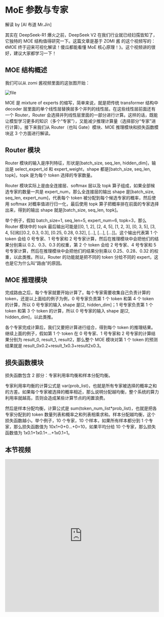 # MoE 参数与专家

解读 by [AI 布道 Mr.Jin]

其实在 DeepSeek-R1 爆火之前，DeepSeek V2 在我们行业就已经妇孺皆知了，它独特的 MOE 结构值得研究一下。这篇文章是基于 ZOMI 酱 的这个视频写的：《MOE 终于迎来可视化解读！傻瓜都能看懂 MoE 核心原理！》。这个视频讲的很好，建议大家都学习一下！

## MOE 结构概述

我们可以从 zomi 酱视频里面的这张图开始：

![file](http://image.openwrite.cn/33719_D3965B8EB13E4241A927D74DA36C0837.png)

MOE 是 mixture of experts 的缩写，简单来说，就是把传统 transformer 结构中 decoder 层里面的单个线性层替换层多个并列的线性层。在这些线性层前面还有一个 Router，Router 会选择并列线性层里面的一部分进行计算。这样的话，既能让模型学习更多的知识（多个“专家”），又能减少推理计算量（选择部分“专家”进行计算）。接下来我们从 Router（也叫 Gate）模块、MOE 推理模块和损失函数模块这 3 个方面进行解读。

## Router 模块

Router 模块的输入是序列特征，形状是[batch_size, seq_len, hidden_dim]，输出是 select_expert_id 和 expert_weight，shape 都是[batch_size, seq_len, topk]，topk 是为每个 token 选择的专家数量。

Router 模块实际上是由全连接层、softmax 层以及 topk 算子组成，如果全部候选专家的数量一共是 expert_num，那么全连接层的输出 shape 是[batch_size, seq_len, expert_num]，代表每个 token 被分配到每个候选专家的概率，然后使用 softmax 对概率值进行归一化，最后使用 topk 算子把概率排在前面的专家选择出来，得到的输出 shape 就是[batch_size, seq_len, topk]。

举个例子，假如 batch_size=1, seq_len=5, expert_num=6, topk=3，那么 Router 模块中的 topk 最后输出可能是[[0, 1, 2], [2, 4, 5], [1, 2,  3], [0, 3, 5], [3, 4, 5]]和[[0.2, 0.3, 0.3], [0.25, 0.28, 0.32], [...], [...], [...]]。这个输出代表第 1 个 token 会给 0 号专家、1 号专家和 2 号专家计算，然后在推理模块中会把他们的结果分别乘以 0.2、0.3、0.3 的权重，第 2 个 token 会给 2 号专家、4 号专家和 5 号专家计算，然后在推理模块中会把他们的结果分别乘以 0.25、0.28、0.32 的权重，以此类推。所以，Router 的功能就是把不同的 token 分给不同的 expert，这也是它为什么叫“路由”的原因。

## MOE 推理模块

完成路由之后，每个专家就要开始计算了。每个专家需要收集自己负责计算的 token，还是以上面给的例子为例，0 号专家负责第 1 个 token 和第 4 个 token 的计算，所以 0 号专家的输入 shape 是[2, hidden_dim]；1 号专家负责第 1 个 token 和第 3 个 token 的计算，所以 0 号专家的输入 shape 是[2, hidden_dim]，以此类推。

各个专家完成计算后，我们又要把计算进行组合，得到每个 token 的推理结果。继续上面的例子，假如第 1 个 token 在 0 号专家、1 号专家和 2 号专家的计算结果分别为 result_0, result_1, result2，那么整个 MOE 模块对第 1 个 token 的预测结果就是 result_0x0.2+result_1x0.3+result2x0.3。

## 损失函数模块

损失函数包含 2 部分：专家利用率均衡和样本分配均衡。

专家利用率均衡的计算公式是 var(prob_list)，也就是所有专家被选择的概率之和的方差。如果每个专家被选择的概率相近，那么说明分配越均衡，整个系统的算力利用率就越高，否则会造成某些计算节点的闲置浪费。

然后是样本分配均衡，计算公式是 sum(token_num_list*prob_list)，也就是把各专家分配到的 token 数量列表和概率之和列表相乘求和。样本分配越均衡，这个损失函数越小。举个例子，10 个专家，10 个样本，如果所有样本都分到 1 个专家，那么损失函数值为 10x1+0+0...+0=10，如果平均分给 10 个专家，那么损失函数值为 1x0.1+1x0.1+...+1x0.1=1。

## 本节视频

<html>
<iframe src="https://player.bilibili.com/player.html?isOutside=true&aid=114115938881668&bvid=BV1UERNYqEwU&cid=28726726639&p=1&as_wide=1&high_quality=1&danmaku=0&t=30&autoplay=0" width="100%" height="500" scrolling="no" border="0" frameborder="no" framespacing="0" allowfullscreen="true"> </iframe>
</html>
